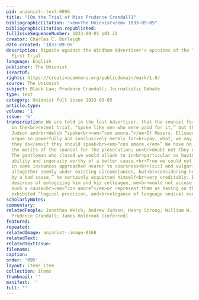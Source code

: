 ```yaml
---
pid: unionist--text-0096
title: "[On the Trial of Miss Prudence Crandall]"
bibliographicCitation: "<em>The Unionist</em> 1833-09-05"
bibliographicCitation.republished: 
fullIssueSequenceNumber: 1833-09-05 p03.22
creator: Charles C. Burleigh
date.created: '1833-09-05'
description: Riposte against the Windham Advertiser's opinions of the lawyers at the
  First Trial
language: English
publisher: The Unionist
IsPartOf: 
rights: https://creativecommons.org/publicdomain/mark/1.0/
source: The Unionist
subject: Black Law; Prudence Crandall; Journalistic Debate
type: Text
category: Unionist full issue 1833-09-05
article.type: 
volume: '1'
issue: '6'
transcription: We are told in the last Advertiser, that the counsel for Miss Crandall
  in the<br>recent trial, “spoke like men who were paid for it,” but that Messrs.
  Judson and<br>Welch “spoke<br><em>“con amore.”</em>If Messrs. Ellsworth and Strong
  argue so powerfully and conclusively merely for<br>pay, what, we may well ask,<br><em>would
  they do</em>if they should speak<br><em>“con amore.</em>” We have no wish to underrate
  the merits of the counsel for the prosecution; we<br>doubt not they did their best.
  The gentleman who closed we would allude to in<br>particular as having displayed
  ability and ingenuity worthy of a better cause.<br>True we could not but think he
  in some instances approached nearer to coarsness<br>[sic] and vulgarity than was
  altogether seemly under existing circumstances, but<br>considering he was “trammeled
  by a bad cause,” he certainly acquitted himself<br>very creditably. But were we
  desirous of eulogizing him and his colleague, we<br>would not accuse them of arguing
  such a cause<br><em>“con amore”</em>or represent them as having on that occasion
  exhibited “logical precision, and<br>elegance of language unusual even to themselves.”<br>
scholarlyNotes: 
commentary: 
relatedPeople: Jonathan Welch; Andrew Judson; Henry Strong; William W. Ellsworth;
  Prudence Crandall; James Holbrook (inferred)
featured: 
repeated: 
relatedImage: unionist--image-0168
relatedText: 
relatedTextIssue: 
filename: 
caption: 
order: '095'
layout: items_item
collection: items
thumbnail: ''
manifest: ''
full: ''
---
```

